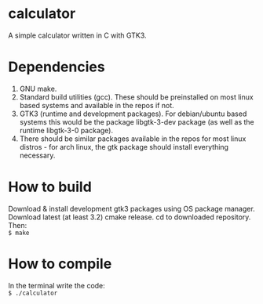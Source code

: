 # calculator
A simple calculator written in C with GTK3. 
# Dependencies
1. GNU make.
2. Standard build utilities (gcc). These should be preinstalled on most linux based systems and available in the repos if not.
3. GTK3 (runtime and development packages). For debian/ubuntu based systems this would be the package libgtk-3-dev package (as well as the runtime libgtk-3-0 package).
4. There should be similar packages available in the repos for most linux distros - for arch linux, the gtk package should install everything necessary.
# How to build
Download & install development gtk3 packages using OS package manager. Download latest (at least 3.2) cmake release. cd to downloaded repository. Then:
<br>
`$ make`
# How to compile
In the terminal write the code:<br>
`$ ./calculator`
